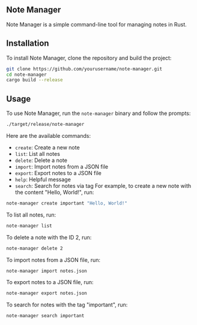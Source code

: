 ## Note Manager

Note Manager is a simple command-line tool for managing notes in Rust.

## Installation

To install Note Manager, clone the repository and build the project:

```bash
git clone https://github.com/yourusername/note-manager.git
cd note-manager
cargo build --release
```

## Usage

To use Note Manager, run the `note-manager` binary and follow the prompts:

```bash
./target/release/note-manager
```

Here are the available commands:

- `create`: Create a new note
- `list`: List all notes
- `delete`: Delete a note
- `import`: Import notes from a JSON file
- `export`: Export notes to a JSON file
- `help`: Helpful message
- `search`: Search for notes via tag
For example, to create a new note with the content "Hello, World!", run:

```bash
note-manager create important "Hello, World!"
```

To list all notes, run:

```bash
note-manager list
```

To delete a note with the ID 2, run:

```bash
note-manager delete 2
```

To import notes from a JSON file, run:

```bash
note-manager import notes.json
```

To export notes to a JSON file, run:

```bash
note-manager export notes.json
```

To search for notes with the tag "important", run:

```bash
note-manager search important
```

